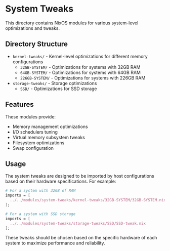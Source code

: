 # System Tweaks

This directory contains NixOS modules for various system-level optimizations and tweaks.

## Directory Structure

- `kernel-tweaks/` - Kernel-level optimizations for different memory configurations
  - `32GB-SYSTEM/` - Optimizations for systems with 32GB RAM
  - `64GB-SYSTEM/` - Optimizations for systems with 64GB RAM
  - `226GB-SYSTEM/` - Optimizations for systems with 226GB RAM
- `storage-tweaks/` - Storage optimizations
  - `SSD/` - Optimizations for SSD storage

## Features

These modules provide:

- Memory management optimizations
- I/O schedulers tuning
- Virtual memory subsystem tweaks
- Filesystem optimizations
- Swap configuration

## Usage

The system tweaks are designed to be imported by host configurations based on their hardware specifications. For example:

```nix
# For a system with 32GB of RAM
imports = [
  ../../modules/system-tweaks/kernel-tweaks/32GB-SYSTEM/32GB-SYSTEM.nix
];

# For a system with SSD storage
imports = [
  ../../modules/system-tweaks/storage-tweaks/SSD/SSD-tweak.nix
];
```

These tweaks should be chosen based on the specific hardware of each system to maximize performance and reliability.
